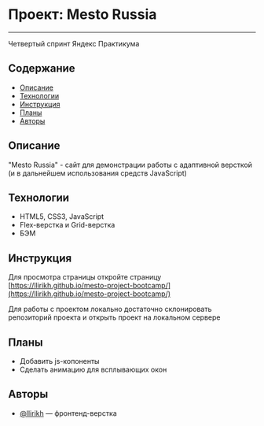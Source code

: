 # Проект: Mesto Russia

---

Четвертый спринт Яндекс Практикума

## Содержание

- [Описание](#description)
- [Технологии](#technologies)
- [Инструкция](#instruction)
- [Планы](#plans)
- [Авторы](#authors)

## Описание<div id="description"></div>

"Mesto Russia" - сайт для демонстрации работы с адаптивной версткой (и в дальнейшем использования средств JavaScript) 

## Технологии<div id="technologies"></div>

- HTML5, CSS3, JavaScript
- Flex-верстка и Grid-верстка
- БЭМ

## Инструкция<div id="instruction"></div>

Для просмотра страницы откройте страницу [https://llirikh.github.io/mesto-project-bootcamp/](https://llirikh.github.io/mesto-project-bootcamp/)

Для работы с проектом локально достаточно склонировать репозиторий проекта и открыть проект на локальном сервере

## Планы<div id="plans"></div>

- Добавить js-копоненты
- Сделать анимацию для всплывающих окон

## Авторы<div id="authors"></div>

- [@llirikh](https://github.com/llirikh) — фронтенд-верстка
